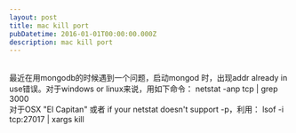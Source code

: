 ```yaml
---
layout: post
title: mac kill port
pubDatetime: 2016-01-01T00:00:00.000Z
description: mac kill port
---
```


<br>最近在用mongodb的时候遇到一个问题，启动mongod 时，出现addr already in use错误。对于windows or linux来说，用如下命令：
netstat -anp tcp | grep 3000
<br>对于OSX "El Capitan" 或者 if your netstat doesn't support -p，利用：
lsof -i tcp:27017 | xargs kill
